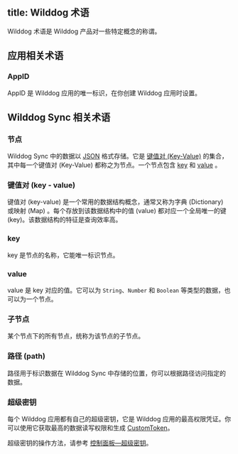 title: Wilddog 术语
---

Wilddog 术语是 Wilddog 产品对一些特定概念的称谓。



## 应用相关术语

### AppID

AppID 是 Wilddog 应用的唯一标识，在你创建 Wilddog 应用时设置。



## Wilddog Sync 相关术语



### 节点

Wilddog Sync 中的数据以 [JSON](http://json.org/json-zh.html) 格式存储。它是 [键值对 (Key-Value)]()  的集合，其中每一个键值对 (Key-Value)  都称之为节点。一个节点包含 [key]() 和 [value]() 。

### 键值对 (key - value)

键值对 (key-value) 是一个常用的数据结构概念，通常又称为字典 (Dictionary) 或映射 (Map) 。每个存放到该数据结构中的值 (value) 都对应一个全局唯一的键 (key)。该数据结构的特征是查询效率高。 

### key

key 是节点的名称，它能唯一标识节点。

### value

value 是 key 对应的值。它可以为 `String`、`Number` 和 `Boolean` 等类型的数据，也可以为一个节点。

### 子节点

某个节点下的所有节点，统称为该节点的子节点。



### 路径 (path)

路径用于标识数据在 Wilddog Sync 中存储的位置，你可以根据路径访问指定的数据。



### 超级密钥

每个 Wilddog 应用都有自己的超级密钥，它是 Wilddog 应用的最高权限凭证。你可以使用它获取最高的数据读写权限和生成 [CustomToken](/guide/auth/core/concept.html#身份认证令牌)。

超级密钥的操作方法，请参考 [控制面板—超级密钥](/console/administer.html#超级密钥)。